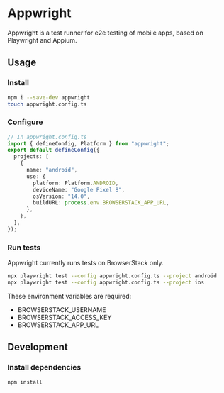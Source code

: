 # Appwright

Appwright is a test runner for e2e testing of mobile apps, based on Playwright and Appium.

## Usage

### Install

```sh
npm i --save-dev appwright
touch appwright.config.ts
```

### Configure

```ts
// In appwright.config.ts
import { defineConfig, Platform } from "appwright";
export default defineConfig({
  projects: [
    {
      name: "android",
      use: {
        platform: Platform.ANDROID,
        deviceName: "Google Pixel 8",
        osVersion: "14.0",
        buildURL: process.env.BROWSERSTACK_APP_URL,
      },
    },
  ],
});
```

### Run tests

Appwright currently runs tests on BrowserStack only.

```sh
npx playwright test --config appwright.config.ts --project android
npx playwright test --config appwright.config.ts --project ios
```

These environment variables are required:

- BROWSERSTACK_USERNAME
- BROWSERSTACK_ACCESS_KEY
- BROWSERSTACK_APP_URL

## Development

### Install dependencies

```bash
npm install
```
